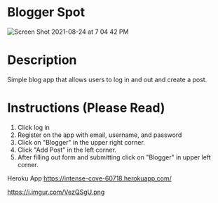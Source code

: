 # Blogger Spot

![Screen Shot 2021-08-24 at 7 04 42 PM](https://user-images.githubusercontent.com/64555171/130701177-5188d186-a17d-4849-ba2d-07f39d8dd3e5.png)


# Description

Simple blog app that allows users to log in and out and create a post. 


# Instructions (Please Read)
1. Click log in
2. Register on the app with email, username, and password
3. Click on "Blogger" in the upper right corner. 
4. Click "Add Post" in the left corner.
5. After filling out form and submitting click on "Blogger" in upper left corner.

Heroku App https://intense-cove-60718.herokuapp.com/

https://i.imgur.com/VezQSgU.png
